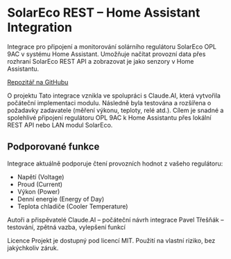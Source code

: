 # SolarEco REST – Home Assistant Integration
Integrace pro připojení a monitorování solárního regulátoru SolarEco OPL 9AC v systému Home Assistant.
Umožňuje načítat provozní data přes rozhraní SolarEco REST API a zobrazovat je jako senzory v Home Assistantu.

[Repozitář na GitHubu](https://github.com/paveltresnak/solareco_rest)

O projektu
Tato integrace vznikla ve spolupráci s Claude.AI, která vytvořila počáteční implementaci modulu.
Následně byla testována a rozšířena o požadavky zadavatele (měření výkonu, teploty, relé atd.).
Cílem je snadné a spolehlivé připojení regulátoru OPL 9AC k Home Assistantu přes lokální REST API nebo LAN modul SolarEco.

## Podporované funkce
Integrace aktuálně podporuje čtení provozních hodnot z vašeho regulátoru:
* Napětí (Voltage)
* Proud (Current)
* Výkon (Power)
* Denní energie (Energy of Day)
* Teplota chladiče (Cooler Temperature)

Autoři a přispěvatelé
Claude.AI – počáteční návrh integrace
Pavel Třešňák – testování, zpětná vazba, vylepšení funkcí

Licence
Projekt je dostupný pod licencí MIT.
Použití na vlastní riziko, bez jakýchkoliv záruk.
